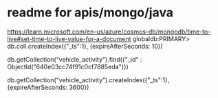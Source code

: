 # readme for apis/mongo/java 

https://learn.microsoft.com/en-us/azure/cosmos-db/mongodb/time-to-live#set-time-to-live-value-for-a-document
globaldb:PRIMARY> db.coll.createIndex({"_ts":1}, {expireAfterSeconds: 10})

db.getCollection("vehicle_activity").find({"_id" : ObjectId("640e03cc74f91c0cf7885eda")})

db.getCollection("vehicle_activity").createIndex({"_ts":1}, {expireAfterSeconds: 3600})
